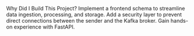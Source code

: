 Why Did I Build This Project?
Implement a frontend schema to streamline data ingestion, processing, and storage.
Add a security layer to prevent direct connections between the sender and the Kafka broker.
Gain hands-on experience with FastAPI.

